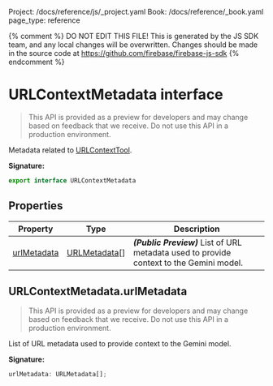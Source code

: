 Project: /docs/reference/js/_project.yaml
Book: /docs/reference/_book.yaml
page_type: reference

{% comment %}
DO NOT EDIT THIS FILE!
This is generated by the JS SDK team, and any local changes will be
overwritten. Changes should be made in the source code at
https://github.com/firebase/firebase-js-sdk
{% endcomment %}

# URLContextMetadata interface
> This API is provided as a preview for developers and may change based on feedback that we receive. Do not use this API in a production environment.
> 

Metadata related to [URLContextTool](./ai.urlcontexttool.md#urlcontexttool_interface)<!-- -->.

<b>Signature:</b>

```typescript
export interface URLContextMetadata 
```

## Properties

|  Property | Type | Description |
|  --- | --- | --- |
|  [urlMetadata](./ai.urlcontextmetadata.md#urlcontextmetadataurlmetadata) | [URLMetadata](./ai.urlmetadata.md#urlmetadata_interface)<!-- -->\[\] | <b><i>(Public Preview)</i></b> List of URL metadata used to provide context to the Gemini model. |

## URLContextMetadata.urlMetadata

> This API is provided as a preview for developers and may change based on feedback that we receive. Do not use this API in a production environment.
> 

List of URL metadata used to provide context to the Gemini model.

<b>Signature:</b>

```typescript
urlMetadata: URLMetadata[];
```

